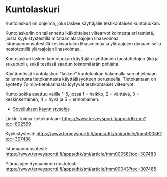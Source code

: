 # Kuntolaskuri

Kuntolaskuri on ohjelma, joka laskee käyttäjälle testikohtaisen kuntoluokan.

Kuntolaskuriin on tallennettu ikäkohtaiset viitearvot kolmesta eri testistä, joista kyykistystestillä mitataan alaraajojen lihasvoimaa, istumaannousutestillä keskivartalon lihasvoimaa ja yläraajojen dynaamisella nostotestillä yläraajojen lihasvoimaa.

Kuntolaskuri laskee kuntoluokan käyttäjän syöttämien taustatietojen (ikä ja sukupuoli), sekä testissä saadun toistomäärän pohjalta.

Käytännössä kuntolaskuri "laskee" kuntoluokan hakemalla sen ohjelmaan tallennetusta tietokannasta käyttäjäsyötteen perusteella. Tietokantaan on syötetty Toimia-tietokannasta löytyvät testikohtaiset viitearvot.

Kuntoluokka asettuu välille 1-5, jossa 1 = heikko, 2 = välttävä, 3 = keskinkertainen, 4 = hyvä ja 5 = erinomainen.

- [Sovelluksen käynnistysohje](/kaynnistysohje.md)

Linkki Toimia-tietokantaan: https://www.terveyspori.fi/apps/dtk/tmi?toc=802599

Kyykistystesti: https://www.terveysportti.fi/apps/dtk/tmi/article/tmm00056?toc=307488

Istumaannousutesti: https://www.terveysportti.fi/apps/dtk/tmi/article/tmm00058?toc=307483

Yläraajojen dynaaminen nostotesti: https://www.terveysportti.fi/apps/dtk/tmi/article/tmm00043?toc=307485
